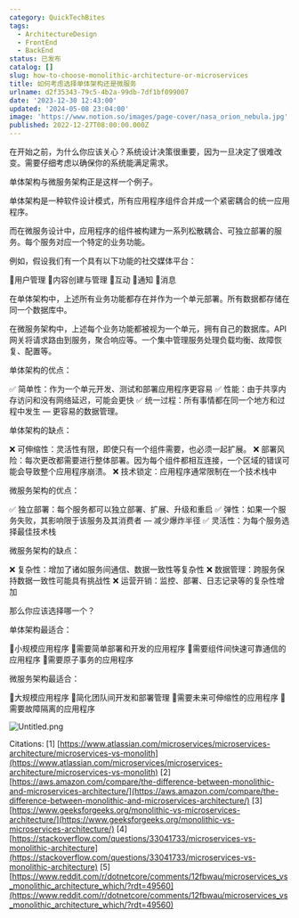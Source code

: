 ```yaml
---
category: QuickTechBites
tags:
  - ArchitectureDesign
  - FrontEnd
  - BackEnd
status: 已发布
catalog: []
slug: how-to-choose-monolithic-architecture-or-microservices
title: 如何考虑选择单体架构还是微服务
urlname: d2f35343-79c5-4b2a-99db-7df1bf099007
date: '2023-12-30 12:43:00'
updated: '2024-05-08 23:04:00'
image: 'https://www.notion.so/images/page-cover/nasa_orion_nebula.jpg'
published: 2022-12-27T08:00:00.000Z
---
```


在开始之前，为什么你应该关心？系统设计决策很重要，因为一旦决定了很难改变。需要仔细考虑以确保你的系统能满足需求。


单体架构与微服务架构正是这样一个例子。


单体架构是一种软件设计模式，所有应用程序组件合并成一个紧密耦合的统一应用程序。


而在微服务设计中，应用程序的组件被构建为一系列松散耦合、可独立部署的服务。每个服务对应一个特定的业务功能。


例如，假设我们有一个具有以下功能的社交媒体平台：


🔸用户管理
🔸内容创建与管理
🔸互动
🔸通知
🔸消息


在单体架构中，上述所有业务功能都存在并作为一个单元部署。所有数据都存储在同一个数据库中。


在微服务架构中，上述每个业务功能都被视为一个单元，拥有自己的数据库。API 网关将请求路由到服务，聚合响应等。一个集中管理服务处理负载均衡、故障恢复、配置等。


单体架构的优点：


✅ 简单性：作为一个单元开发、测试和部署应用程序更容易
✅ 性能：由于共享内存访问和没有网络延迟，可能会更快
✅ 统一过程：所有事情都在同一个地方和过程中发生 — 更容易的数据管理。


单体架构的缺点：


❌ 可伸缩性：灵活性有限，即使只有一个组件需要，也必须一起扩展。
❌ 部署风险：每次更改都需要进行整体部署。因为每个组件都相互连接，一个区域的错误可能会导致整个应用程序崩溃。
❌ 技术锁定：应用程序通常限制在一个技术栈中


微服务架构的优点：


✅ 独立部署：每个服务都可以独立部署、扩展、升级和重启
✅ 弹性：如果一个服务失败，其影响限于该服务及其消费者 — 减少爆炸半径
✅ 灵活性：为每个服务选择最佳技术栈


微服务架构的缺点：


❌ 复杂性：增加了诸如服务间通信、数据一致性等复杂性
❌ 数据管理：跨服务保持数据一致性可能具有挑战性
❌ 运营开销：监控、部署、日志记录等的复杂性增加


那么你应该选择哪一个？


单体架构最适合：


🔹小规模应用程序
🔹需要简单部署和开发的应用程序
🔹需要组件间快速可靠通信的应用程序
🔹需要原子事务的应用程序


微服务架构最适合：


🔸大规模应用程序
🔸简化团队间开发和部署管理
🔸需要未来可伸缩性的应用程序
🔸需要故障隔离的应用程序


![Untitled.png](https://prod-files-secure.s3.us-west-2.amazonaws.com/5d24fe63-e567-4804-86f9-9fdc62e13082/8d149051-cc00-4198-a3d7-e00805eb8f9e/Untitled.png?X-Amz-Algorithm=AWS4-HMAC-SHA256&X-Amz-Content-Sha256=UNSIGNED-PAYLOAD&X-Amz-Credential=ASIAZI2LB466TXDA7MT5%2F20250409%2Fus-west-2%2Fs3%2Faws4_request&X-Amz-Date=20250409T053948Z&X-Amz-Expires=3600&X-Amz-Security-Token=IQoJb3JpZ2luX2VjEA0aCXVzLXdlc3QtMiJIMEYCIQCpa6GAYTaDmNu1Oa%2FELTm0pFURYyu7unmR672H%2FGfb%2FgIhAM6ti%2BSQ3pkP7GMRqdJHesQz0AERwJE%2FEpxdcE%2FpCMqSKogECIb%2F%2F%2F%2F%2F%2F%2F%2F%2F%2FwEQABoMNjM3NDIzMTgzODA1IgzmJD46%2B3avc%2BDDH%2FAq3AMmS9pPAIkjF6kmLlZsgewGTWCxGELny1YqG5cDQsMXcY7Vpz5xXqbMveDDMB3c3Ii4Gn5DceSysE4lXPgzTkElB0QmqZbdMyyOKmMFefAD65Eya6tE6gBuAjOeh0%2BnUGAMlukscyaeU8Lf6ihjDe2uJjP%2B9Xd20l9aRpkZJFCt0RleNzOA4UumL6fZ%2Fs9BFt7Kov7krjzGjS1%2BdU4wXGMNGxGB7JM3niwaeqxuVoIiwQMy8mn0vvlKVYjOZZ05C%2BeYkmovnADoOugJlKpjqfILhOS9%2FEqgJuUyIDzM6iHw916uFx9rVrUgZLvMoREeXjdwJtv5ehBHK5yjaZeTsFxs64AQGbDIl%2FHFDzAsiQAU5iYnfV%2FxlZwCcCSCENcYd23UgdourbCLNOT5Mv%2FNoqLejIhdK69feR42a8jv7JpNTYN%2FcMeWv6OFat%2FJg7f%2FuLhU7E7f7iEO%2BJu%2Fa8RY3D9xw6vov9zXolUqhtSlPJd0C9ftCKacRmTSl0h%2BpCpK42UxA37yTV9lYpm5n2j83MRLuatCpaPBMj0dOEov4H1OxB5zw6RSpPq53p%2Fz3JO8ePqwNfjtWkIUzXyOVGG1Tw7QoRhbGeXamNox%2FYv0CqJY%2FAnarge82chBDAvQTTCc8de%2FBjqkAWmUGT6PVcdCexVdWj0yDW21w1Djq3NK5hr%2Bequvx%2BUgOPoYF8wulC6XKiD3Pk9XA71E7WLK%2B4vetoK3AEBJGEDzIPiWNvoSvyeAUwuwnGQi5UqFCZcwJWZmXekmWIJVJUwY1DfpgFPGFPKdme%2B9EQQnUqtghEnsOnZ3lKi3GX7gzjr0LjKuSyEbj51vyPvVRpR9%2BXaioat0Toiw1bjcdpifwl4h&X-Amz-Signature=8e359056c5671d99802ad048c0b6150e3e942d1f5fd7adfac612998ca71d1ad1&X-Amz-SignedHeaders=host&x-id=GetObject)


Citations:
[1] [https://www.atlassian.com/microservices/microservices-architecture/microservices-vs-monolith](https://www.atlassian.com/microservices/microservices-architecture/microservices-vs-monolith)
[2] [https://aws.amazon.com/compare/the-difference-between-monolithic-and-microservices-architecture/](https://aws.amazon.com/compare/the-difference-between-monolithic-and-microservices-architecture/)
[3] [https://www.geeksforgeeks.org/monolithic-vs-microservices-architecture/](https://www.geeksforgeeks.org/monolithic-vs-microservices-architecture/)
[4] [https://stackoverflow.com/questions/33041733/microservices-vs-monolithic-architecture](https://stackoverflow.com/questions/33041733/microservices-vs-monolithic-architecture)
[5] [https://www.reddit.com/r/dotnetcore/comments/12fbwau/microservices_vs_monolithic_architecture_which/?rdt=49560](https://www.reddit.com/r/dotnetcore/comments/12fbwau/microservices_vs_monolithic_architecture_which/?rdt=49560)

